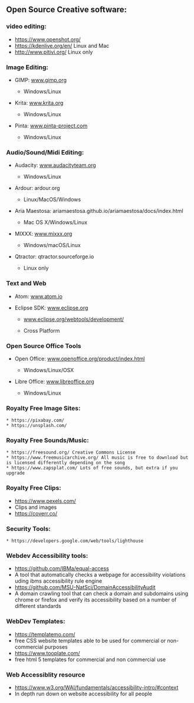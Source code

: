 ## Open Source Creative software:

### video editing:

* https://www.openshot.org/
* https://kdenlive.org/en/ Linux and Mac
* http://www.pitivi.org/ Linux only


### Image Editing:

* GIMP: www.gimp.org
  * Windows/Linux

* Krita: www.krita.org
  * Windows/Linux

* Pinta: www.pinta-project.com
  * Windows/Linux

### Audio/Sound/Midi Editing:

* Audacity: www.audacityteam.org
  * Windows/Linux

* Ardour: ardour.org
  * Linux/MacOS/Windows

* Aria Maestosa: ariamaestosa.github.io/ariamaestosa/docs/index.html
  * Mac OS X/Windows/Linux

* MIXXX: www.mixxx.org
  * Windows/macOS/Linux

* Qtractor: qtractor.sourceforge.io
  * Linux only

### Text and Web
* Atom: www.atom.io
* Eclipse SDK: www.eclipse.org

	* www.eclipse.org/webtools/development/

  * Cross Platform


### Open Source Office Tools

* Open Office: www.openoffice.org/product/index.html
  * Windows/Linux/OSX

* Libre Office: www.libreoffice.org
  * Windows/Linux
  
### Royalty Free Image Sites:
	* https://pixabay.com/
	* https://unsplash.com/
### Royalty Free Sounds/Music:
	* https://freesound.org/ Creative Commons License
	* https://www.freemusicarchive.org/ All music is free to download but is licensed differently depending on the song
	* https://www.zapsplat.com/ Lots of free sounds, but extra if you upgrade
### Royalty Free Clips:
  * https://www.pexels.com/ 
   * Clips and images 
  * https://coverr.co/

### Security Tools:
	* https://developers.google.com/web/tools/lighthouse

### Webdev Accessibility tools:
  * https://github.com/IBMa/equal-access 
   * A tool that automatically checks a webpage for accessibility violations uding ibms accessibility rule engine
  * https://github.com/MSU-NatSci/DomainAccessibilityAudit 
   * A domain crawling tool that can check a domain and subdomains using chrome or firefox and verify its accessibility based on a number of different standards

### WebDev Templates:
  * https://templatemo.com/
   * free CSS website templates able to be used for commercial or non-commercial purposes
  * https://www.tooplate.com/
   * free html 5 templates  for commercial and non commercial use

### Web Accessiblity resource
  * https://www.w3.org/WAI/fundamentals/accessibility-intro/#context
   * In depth run down on website accessibility for all people
